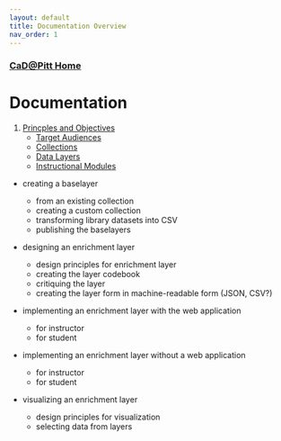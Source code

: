 ```yaml
---
layout: default
title: Documentation Overview
nav_order: 1
---
```

### [CaD@Pitt Home](http://cadatpitt.github.io)
# Documentation

01. [Princples and Objectives](01-principles-and-objectives.md)
    - [Target Audiences](01-principles-and-objectives.html#target-audiences)
    - [Collections](01-principles-and-objectives.html#collections)
    - [Data Layers](01-principles-and-objectives.html#data-layers)
    - [Instructional Modules](01-principles-and-objectives.html#instructional-modules)

* creating a baselayer
  * from an existing collection
  * creating a custom collection
  * transforming library datasets into CSV
  * publishing the baselayers

* designing an enrichment layer
  * design principles for enrichment layer
  * creating the layer codebook
  * critiquing the layer
  * creating the layer form in machine-readable form (JSON, CSV?)

* implementing an enrichment layer with the web application
  * for instructor
  * for student
  
* implementing an enrichment layer without a web application
  * for instructor
  * for student
  
* visualizing an enrichment layer
  * design principles for visualization
  * selecting data from layers
